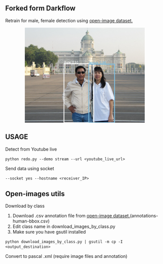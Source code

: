 ## Forked form Darkflow
Retrain for male, female detection using [open-image dataset.](https://storage.googleapis.com/openimages/web/index.html)

<p align="center"> <img src="IMG_2223.JPG" height="300" width="380"/> </p>

## USAGE
Detect from Youtube live 
```
python redo.py --demo stream --url <youtube_live_url>
```
Send data using socket
```
--socket yes --hostname <receiver_IP>
```
## Open-images utils
Download by class
1. Download .csv annotation file from [open-image dataset.](https://storage.googleapis.com/openimages/web/index.html)(annotations-human-bbox.csv)
2. Edit class name in download_images_by_class.py
3. Make sure you have gsutil installed
```
python download_images_by_class.py | gsutil -m cp -I <output_destination>
```
Convert to pascal .xml (require image files and annotation)



